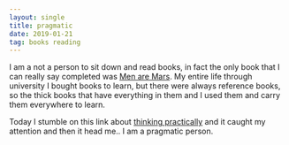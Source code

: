 ```yaml
---
layout: single
title: pragmatic
date: 2019-01-21
tag: books reading
---
```

I am a not a person to sit down and read books, in fact the only book that I can really say completed was
[Men are Mars](https://www.amazon.ca/gp/product/B00EZX49KU/ref=as_li_tl?ie=UTF8&camp=15121&creative=330641&creativeASIN=B00EZX49KU&linkCode=as2&tag=gunfus-20&linkId=1afa5fe47ec17be909f44dfb39e037c9). My entire life through university I bought books to learn, but there were always reference books, so the thick books that have everything in them and I used them and carry them everywhere to learn.

Today I stumble on this link about [thinking practically](https://getpocket.com/explore/item/four-books-that-will-turn-you-into-a-practical-thinker) and it caught my attention and then it head me.. I am a pragmatic person.